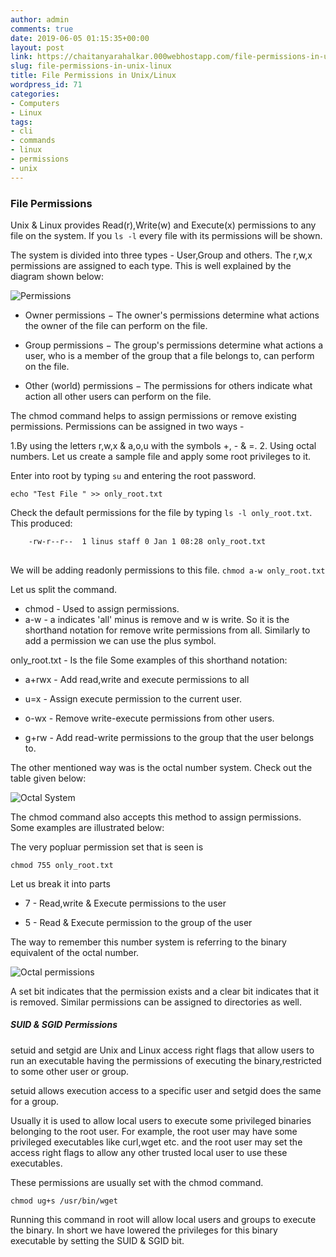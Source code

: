 ```yaml
---
author: admin
comments: true
date: 2019-06-05 01:15:35+00:00
layout: post
link: https://chaitanyarahalkar.000webhostapp.com/file-permissions-in-unix-linux/
slug: file-permissions-in-unix-linux
title: File Permissions in Unix/Linux
wordpress_id: 71
categories:
- Computers
- Linux
tags:
- cli
- commands
- linux
- permissions
- unix
---
```





### File Permissions


Unix & Linux provides Read(r),Write(w) and Execute(x) permissions to any file on the system.
If you `ls -l` every file with its permissions will be shown.

The system is divided into three types - User,Group and others. The r,w,x permissions are assigned to each type. This is well explained by the diagram shown below:

![Permissions](https://chaitanyarahalkar.000webhostapp.com/wp-content/uploads/2019/06/permissions.jpg)


* Owner permissions − The owner's permissions determine what actions the owner of the file can perform on the file.


* Group permissions − The group's permissions determine what actions a user, who is a member of the group that a file belongs to, can perform on the file.


* Other (world) permissions − The permissions for others indicate what action all other users can perform on the file.

The chmod command helps to assign permissions or remove existing permissions. Permissions can be assigned in two ways -

1.By using the letters r,w,x & a,o,u with the symbols +, - & =.
2. Using octal numbers.
Let us create a sample file and apply some root privileges to it.


Enter into root by typing `su` and entering the root password.

`echo "Test File " >> only_root.txt`

Check the default permissions for the file by typing `ls -l only_root.txt`. This produced:

```bash   
    -rw-r--r--  1 linus staff 0 Jan 1 08:28 only_root.txt
   

```


We will be adding readonly permissions to this file.
`chmod a-w only_root.txt`

Let us split the command.
* chmod - Used to assign permissions. 
* a-w - a indicates 'all' minus is remove and w is write. So it is the shorthand notation for remove write permissions from all. Similarly to add a permission we can use the plus symbol.

only_root.txt - Is the file
Some examples of this shorthand notation:

* a+rwx - Add read,write and execute permissions to all

* u=x - Assign execute permission to the current user.

* o-wx - Remove write-execute permissions from other users.

* g+rw - Add read-write permissions to the group that the user belongs to.

The other mentioned way was is the octal number system. Check out the table given below:

![Octal System](https://chaitanyarahalkar.000webhostapp.com/wp-content/uploads/2019/06/octal.png)

The chmod command also accepts this method to assign permissions.
Some examples are illustrated below:

The very popluar permission set that is seen is

`chmod 755 only_root.txt`

Let us break it into parts

* 7 - Read,write & Execute permissions to the user

* 5 - Read & Execute permission to the group of the user

The way to remember this number system is referring to the binary equivalent of the octal number.

![Octal permissions](https://chaitanyarahalkar.000webhostapp.com/wp-content/uploads/2019/06/octal-permission.png)

A set bit indicates that the permission exists and a clear bit indicates that it is removed.
Similar permissions can be assigned to directories as well.

##### SUID & SGID Permissions

setuid and setgid are Unix and Linux access right flags that allow users to run an executable having the permissions of executing the binary,restricted to some other user or group.

setuid allows execution access to a specific user
and setgid does the same for a group.

Usually it is used to allow local users to execute some privileged binaries belonging to the root user.
For example, the root user may have some privileged executables like curl,wget etc. and the root user may set the access right flags to allow any other trusted local user to use these executables.

These permissions are usually set with the chmod command.

`chmod ug+s /usr/bin/wget`

Running this command in root will allow local users and groups to execute the binary. In short we have lowered the privileges for this binary executable by setting the SUID & SGID bit.






